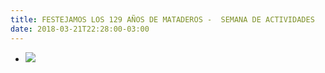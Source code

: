 ```yaml
---
title: FESTEJAMOS LOS 129 AÑOS DE MATADEROS -  SEMANA DE ACTIVIDADES
date: 2018-03-21T22:28:00-03:00
---
```


- [![](https://blogger.googleusercontent.com/img/b/R29vZ2xl/AVvXsEj13D2_UA5eWCI0QPpnGIFMsAAi0mInOPs71GX9maqz1C735EqWx4wq0ub25vtEJOTLJ7xa7Np3T0XBKmXYfoaBqOiSQJoHNeGFXZ3ri0G-ftqFD4PMEQhD3Z0C45UvSkD506cFoa6s6wRR/s640/+Programa+visita+9+abril+2018.jpg)](https://blogger.googleusercontent.com/img/b/R29vZ2xl/AVvXsEj13D2_UA5eWCI0QPpnGIFMsAAi0mInOPs71GX9maqz1C735EqWx4wq0ub25vtEJOTLJ7xa7Np3T0XBKmXYfoaBqOiSQJoHNeGFXZ3ri0G-ftqFD4PMEQhD3Z0C45UvSkD506cFoa6s6wRR/s1600/+Programa+visita+9+abril+2018.jpg)
